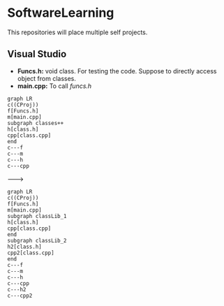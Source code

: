 # SoftwareLearning

This repositories will place multiple self projects.

## Visual Studio

* **Funcs.h:** void class. For testing the code. Suppose to directly access object from classes.
* **main.cpp:** To call _funcs.h_

```mermaid
graph LR
c((CProj))
f[Funcs.h]
m[main.cpp]
subgraph classes++
h[class.h]
cpp[class.cpp]
end
c---f
c---m
c---h
c---cpp
```

--->

```mermaid
graph LR
c((CProj))
f[Funcs.h]
m[main.cpp]
subgraph classLib_1
h[class.h]
cpp[class.cpp]
end
subgraph classLib_2
h2[class.h]
cpp2[class.cpp]
end
c---f
c---m
c---h
c---cpp
c---h2
c---cpp2
```

